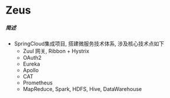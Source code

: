 # Zeus


##### 简述
- SpringCloud集成项目, 搭建微服务技术体系, 涉及核心技术点如下
    - Zuul 网关, Ribbon + Hystrix
    - OAuth2
    - Eureka
    - Apollo
    - CAT
    - Prometheus
    - MapReduce, Spark, HDFS, Hive, DataWarehouse
 
